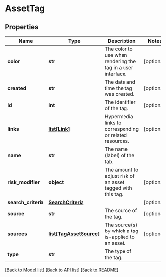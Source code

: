 # AssetTag

## Properties
Name | Type | Description | Notes
------------ | ------------- | ------------- | -------------
**color** | **str** | The color to use when rendering the tag in a user interface. | [optional] 
**created** | **str** | The date and time the tag was created. | [optional] 
**id** | **int** | The identifier of the tag. | [optional] 
**links** | [**list[Link]**](Link.md) | Hypermedia links to corresponding or related resources. | [optional] 
**name** | **str** | The name (label) of the tab. | 
**risk_modifier** | **object** | The amount to adjust risk of an asset tagged with this tag.  | [optional] 
**search_criteria** | [**SearchCriteria**](SearchCriteria.md) |  | [optional] 
**source** | **str** | The source of the tag. | [optional] 
**sources** | [**list[TagAssetSource]**](TagAssetSource.md) | The source(s) by which a tag is-applied to an asset. | [optional] 
**type** | **str** | The type of the tag. | 

[[Back to Model list]](../README.md#documentation-for-models) [[Back to API list]](../README.md#documentation-for-api-endpoints) [[Back to README]](../README.md)

